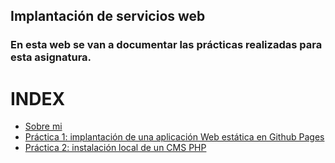## Implantación de servicios web

### En esta web se van a documentar las prácticas realizadas para esta asignatura.

# INDEX
- [Sobre mi](about.md)  
- [Práctica 1: implantación de una aplicación Web estática en Github Pages](/practica1/p1.md) 
- [Práctica 2: instalación local de un CMS PHP](/practica2/p2.md)   

